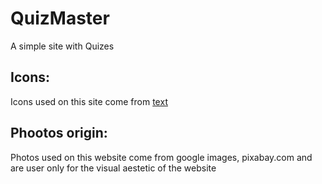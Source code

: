 # QuizMaster
 A simple site with Quizes

## Icons:
 Icons used on this site come from [text](https://fontawesome.com/)

## Phootos origin:
 Photos used on this website come from google images, pixabay.com and are user only for the visual aestetic of the website
